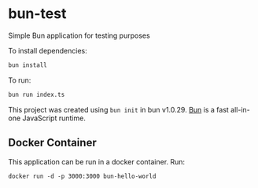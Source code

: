 # bun-test

Simple Bun application for testing purposes

To install dependencies:

```bash
bun install
```

To run:

```bash
bun run index.ts
```

This project was created using `bun init` in bun v1.0.29. [Bun](https://bun.sh) is a fast all-in-one JavaScript runtime.

## Docker Container

This application can be run in a docker container. Run:

```
docker run -d -p 3000:3000 bun-hello-world
```
